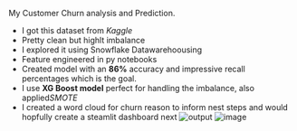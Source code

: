 My Customer Churn analysis and Prediction. 
- I got this dataset from *Kaggle*
- Pretty clean but highlt imbalance
- I explored it using Snowflake Datawarehoousing
- Feature engineered in py notebooks
- Created model with an **86%** accuracy and impressive recall percentages which is the goal.
- I use **XG Boost model** perfect for handling the imbalance, also applied*SMOTE*
- I created a word cloud for churn reason to inform nest steps and would hopfully create a steamlit dashboard next
 ![output](https://github.com/user-attachments/assets/b050d8e1-f7fd-456d-8174-0c1ce366d415)
 ![image](https://github.com/user-attachments/assets/0a2f098a-0f5e-4bf5-8c56-c7e33a05f3cb)
